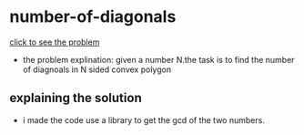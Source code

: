 #  number-of-diagonals




[click to see the problem](https://practice.geeksforgeeks.org/problems/gcd-of-two-numbers3459/1?page=2&difficulty[]=-2&sortBy=submissions)



 - the problem explination:
    given a number N.the task is to find the number of diagnoals in N sided convex polygon






## explaining the solution

- i made the code use a library to get the gcd of the two numbers.